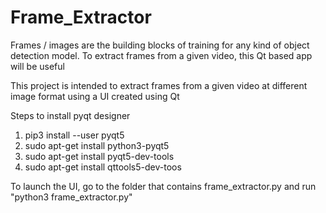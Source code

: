 # Frame_Extractor
Frames / images are the building blocks of training for any kind of object detection model. To extract frames from a given video, this Qt based app will be useful

This project is intended to extract frames from a given video at different image format using a UI created using Qt

Steps to install pyqt designer
1. pip3 install --user pyqt5
2. sudo apt-get install python3-pyqt5
3. sudo apt-get install pyqt5-dev-tools
4. sudo apt-get install qttools5-dev-toos

To launch the UI, go to the folder that contains frame_extractor.py and run "python3 frame_extractor.py"
